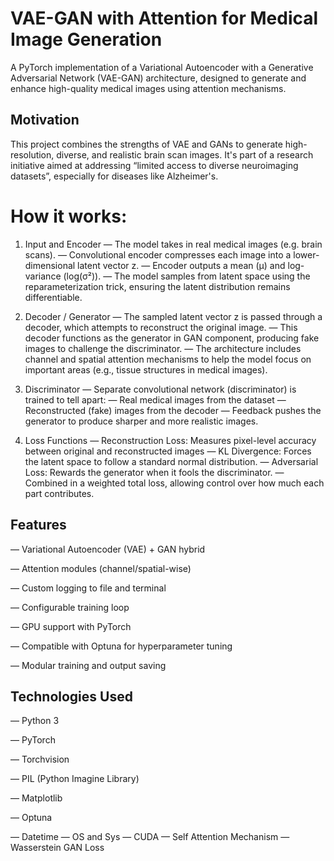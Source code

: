 # VAE-GAN with Attention for Medical Image Generation

A PyTorch implementation of a Variational Autoencoder with a Generative Adversarial Network (VAE-GAN) architecture, designed to generate and enhance high-quality medical images using attention mechanisms.

## Motivation 

This project combines the strengths of VAE and GANs to generate high-resolution, diverse, and realistic brain scan images. It's part of a research initiative aimed at addressing “limited access to diverse neuroimaging datasets”, especially for diseases like Alzheimer's.

# How it works:
1. Input and Encoder
— The model takes in real medical images (e.g. brain scans).
— Convolutional encoder compresses each image into a lower-dimensional latent vector z.
— Encoder outputs a mean (μ) and log-variance (log(σ²)).
— The model samples from latent space using the reparameterization trick, ensuring the latent distribution remains differentiable.

2. Decoder / Generator
— The sampled latent vector z is passed through a decoder, which attempts to reconstruct the original image.
— This decoder functions as the generator in GAN component, producing fake images to challenge the discriminator.
— The architecture includes channel and spatial attention mechanisms to help the model focus on important areas (e.g., tissue structures in medical images).

3. Discriminator
— Separate convolutional network (discriminator) is trained to tell apart:
	— Real medical images from the dataset
	— Reconstructed (fake) images from the decoder
— Feedback pushes the generator to produce sharper and more realistic images.

4. Loss Functions
— Reconstruction Loss: Measures pixel-level accuracy between original and reconstructed images
	— KL Divergence: Forces the latent space to follow a standard normal distribution.
	— Adversarial Loss: Rewards the generator when it fools the discriminator.
— Combined in a weighted total loss, allowing control over how much each part contributes.

## Features
— Variational Autoencoder (VAE) + GAN hybrid

— Attention modules (channel/spatial-wise)

— Custom logging to file and terminal

— Configurable training loop

— GPU support with PyTorch

— Compatible with Optuna for hyperparameter tuning

— Modular training and output saving

## Technologies Used
— Python 3

— PyTorch

— Torchvision

— PIL (Python Imagine Library)

— Matplotlib

— Optuna

— Datetime
— OS and Sys
— CUDA 
— Self Attention Mechanism
— Wasserstein GAN Loss
